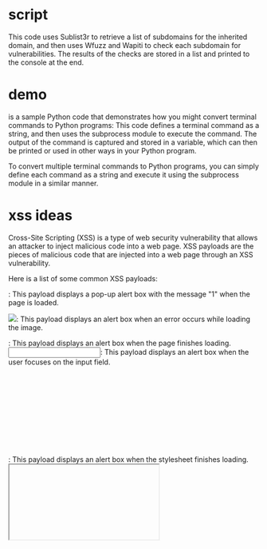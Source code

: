 # script
This code uses Sublist3r to retrieve a list of subdomains for the inherited domain, and then uses Wfuzz and Wapiti to check each subdomain for vulnerabilities. The results of the checks are stored in a list and printed to the console at the end.

# demo

is a sample Python code that demonstrates how you might convert terminal commands to Python programs:
This code defines a terminal command as a string, and then uses the subprocess module to execute the command. The output of the command is captured and stored in a variable, which can then be printed or used in other ways in your Python program.

To convert multiple terminal commands to Python programs, you can simply define each command as a string and execute it using the subprocess module in a similar manner.


# xss ideas 

Cross-Site Scripting (XSS) is a type of web security vulnerability that allows an attacker to inject malicious code into a web page. XSS payloads are the pieces of malicious code that are injected into a web page through an XSS vulnerability.

Here is a list of some common XSS payloads:

<script>alert(1)</script>: This payload displays a pop-up alert box with the message "1" when the page is loaded.
<img src="x" onerror="alert(1)">: This payload displays an alert box when an error occurs while loading the image.

<body onload="alert(1)">: This payload displays an alert box when the page finishes loading.
<input type="text" value=""><script>alert(1)</script>: This payload displays an alert box when the user focuses on the input field.

<svg onload="alert(1)">: This payload displays an alert box when the SVG element finishes loading.

<link rel="stylesheet" href="x" onload="alert(1)">: This payload displays an alert box when the stylesheet finishes loading.
<iframe src="javascript:alert(1)">: This payload displays an alert box when the iframe finishes loading.
It's important to note that XSS payloads can be used for malicious purposes, and it is not recommended to use them on web pages that you do not own or have permission to modify. XSS vulnerabilities can be exploited to steal sensitive information, such as login credentials, and can cause serious harm to web users. It is important to properly validate and sanitize user input to prevent XSS vulnerabilities in your own web applications.



